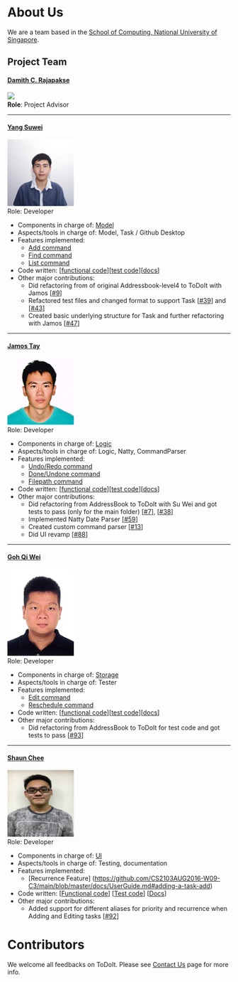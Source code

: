 # About Us

We are a team based in the [School of Computing, National University of Singapore](http://www.comp.nus.edu.sg).

## Project Team

#### [Damith C. Rajapakse](http://www.comp.nus.edu.sg/~damithch) <br>
<img src="images/DamithRajapakse.jpg" width="150"><br>
**Role**: Project Advisor

-----

#### [Yang Suwei](https://github.com/swxsw)
<img src="images/YangSuwei.jpg" width="150"><br>
Role: Developer <br>
* Components in charge of: [Model](https://github.com/CS2103AUG2016-W09-C3/main/tree/master/src/main/java/seedu/address/model) <br>
* Aspects/tools in charge of: Model, Task / Github Desktop<br>
* Features implemented:
	* [Add command](https://github.com/CS2103AUG2016-W09-C3/main/blob/master/docs/UserGuide.md#adding-a-task-add)
	* [Find command](https://github.com/CS2103AUG2016-W09-C3/main/blob/master/docs/UserGuide.md#finding-all-tasks-containing-a-keyword-find)
	* [List command](https://github.com/CS2103AUG2016-W09-C3/main/blob/master/docs/UserGuide.md#listing-tasks--list)<br>
* Code written: [[functional code](https://github.com/CS2103AUG2016-W09-C3/main/blob/master/collated/maind/A0139121R.md)][[test code](https://github.com/CS2103AUG2016-W09-C3/main/blob/master/collated/test/A0139121R.md)][[docs](https://github.com/CS2103AUG2016-W09-C3/main/blob/master/collated/docs/A0139121R.md)]<br>
* Other major contributions:
	* Did refactoring from of original Addressbook-level4 to ToDoIt with Jamos [[#9](https://github.com/CS2103AUG2016-W09-C3/main/pull/9)]
	* Refactored test files and changed format to support Task [[#39](https://github.com/CS2103AUG2016-W09-C3/main/pull/39)] and [[#43](https://github.com/CS2103AUG2016-W09-C3/main/pull/43)]
	* Created basic underlying structure for Task and further refactoring with Jamos [[#47](https://github.com/CS2103AUG2016-W09-C3/main/pull/47)]

-----

#### [Jamos Tay](https://github.com/jamos-tay) 
<img src="images/JamosTay.png" width="150"><br>
Role: Developer <br>
* Components in charge of: [Logic](https://github.com/CS2103AUG2016-W09-C3/main/tree/master/src/main/java/seedu/address/logic)<br>
* Aspects/tools in charge of: Logic, Natty, CommandParser<br>
* Features implemented:
   * [Undo/Redo command](https://github.com/CS2103AUG2016-W09-C3/main/blob/master/docs/UserGuide.md#undo-a-command--undo)
   * [Done/Undone command](https://github.com/CS2103AUG2016-W09-C3/main/blob/master/docs/UserGuide.md#mark-a-task-as-done--done)
   * [Filepath command](https://github.com/CS2103AUG2016-W09-C3/main/blob/master/docs/UserGuide.md#changing-filepath--filepath)<br>
* Code written: [[functional code](https://github.com/CS2103AUG2016-W09-C3/main/blob/master/collated/maind/A0140155U.md)][[test code](https://github.com/CS2103AUG2016-W09-C3/main/blob/master/collated/test/A0140155U.md)][[docs](https://github.com/CS2103AUG2016-W09-C3/main/blob/master/collated/docs/A0140155U.md)]<br>
* Other major contributions:
  * Did refactoring from AddressBook to ToDoIt with Su Wei and got tests to pass (only for the main folder) [[#7](https://github.com/CS2103AUG2016-W09-C3/main/pull/7)], [[#38](https://github.com/CS2103AUG2016-W09-C3/main/pull/38)]
  * Implemented Natty Date Parser [[#59](https://github.com/CS2103AUG2016-W09-C3/main/pull/59)]
  * Created custom command parser [[#13](https://github.com/CS2103AUG2016-W09-C3/main/pull/13)]
  * Did UI revamp [[#88](https://github.com/CS2103AUG2016-W09-C3/main/pull/88)]
  
-----

#### [Goh Qi Wei](https://github.com/qiwei24)
<img src="images/GohQiWei.jpg" width="150"><br>
Role: Developer <br>
* Components in charge of: [Storage](https://github.com/CS2103AUG2016-W09-C3/main/tree/master/src/main/java/seedu/address/storage)<br>
* Aspects/tools in charge of: Tester<br>
* Features implemented:
   * [Edit command](https://github.com/CS2103AUG2016-W09-C3/main/blob/master/docs/UserGuide.md#editing-a-task-edit)
   * [Reschedule command](https://github.com/CS2103AUG2016-W09-C3/main/blob/master/docs/UserGuide.md#rescheduling-a-task-reschedule)<br>
* Code written: [[functional code](https://github.com/CS2103AUG2016-W09-C3/main/blob/master/collated/main/A0139046E.md)][[test code](https://github.com/CS2103AUG2016-W09-C3/main/blob/master/collated/test/A0139046E.md)][[docs](https://github.com/CS2103AUG2016-W09-C3/main/blob/master/collated/docs/A0139046E.md)]<br>
* Other major contributions:
  * Did refactoring from AddressBook to ToDoIt for test code and got tests to pass [[#93](https://github.com/CS2103AUG2016-W09-C3/main/pull/93)]

-----

#### [Shaun Chee](https://github.com/ShaunChee) 
<img src="images/ShaunChee.JPG" width="150"><br>
 Role: Developer <br>
* Components in charge of: [UI](https://github.com/CS2103AUG2016-W09-C3/main/tree/master/src/main/java/seedu/address/ui)<br>
* Aspects/tools in charge of: Testing, documentation<br>
* Features implemented:
   * [Recurrence Feature] (https://github.com/CS2103AUG2016-W09-C3/main/blob/master/docs/UserGuide.md#adding-a-task-add)<br>
* Code written: [[Functional code](https://github.com/CS2103AUG2016-W09-C3/main/blob/master/collated/main/A0139947L.md)] [[Test code](https://github.com/CS2103AUG2016-W09-C3/main/blob/master/collated/test/A0139947L.md)] [[Docs](https://github.com/CS2103AUG2016-W09-C3/main/blob/master/collated/docs/A0139947L.md)]<br>
* Other major contributions:
  * Added support for different aliases for priority and recurrence when Adding and Editing tasks [[#92](https://github.com/CS2103AUG2016-W09-C3/main/pull/92)]

# Contributors

We welcome all feedbacks on ToDoIt. Please see [Contact Us](ContactUs.md) page for more info.